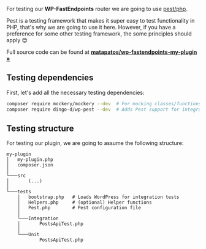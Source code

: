 For testing our **WP-FastEndpoints** router we are going to use [pest/php](https://pestphp.com/).

Pest is a testing framework that makes it super easy to test functionality in PHP,
that's why we are going to use it here. However, if you have a preference for some other testing
framework, the some principles should apply 😊

Full source code can be found at [**matapatos/wp-fastendpoints-my-plugin »**](https://github.com/matapatos/wp-fastendpoints-my-plugin)

## Testing dependencies

First, let's add all the necessary testing dependencies:

```bash
composer require mockery/mockery --dev  # For mocking classes/functions
composer require dingo-d/wp-pest --dev  # Adds Pest support for integration tests
```

## Testing structure

For testing our plugin, we are going to assume the following structure:

```
my-plugin
│   my-plugin.php
│   composer.json
│
└───src
│       (...)
│
└───tests
    │   bootstrap.php   # Loads WordPress for integration tests
    │   Helpers.php     # (optional) Helper functions
    │   Pest.php        # Pest configuration file
    │
    └───Integration
    │       PostsApiTest.php
    │
    └───Unit
            PostsApiTest.php
```
